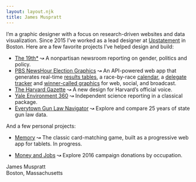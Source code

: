 ```yaml
---
layout: layout.njk
title: James Muspratt
---
```


I’m a graphic designer with a focus on research-driven websites and data visualization. Since 2015 I’ve worked as a lead designer at [Upstatement](https://upstatement.com) in Boston. Here are a few favorite projects I’ve helped design and build:

- [The 19th*](https://19thnews.org) ↝ A nonpartisan newsroom reporting on gender, politics and policy.
- [PBS NewsHour Election Graphics](http://upstatement.com/work/pbs-newshour/) ↝ An API-powered web app that generates real-time [results tables](https://www.pbs.org/newshour/elections-2020/massachusetts), a race-by-race [calendar](https://www.pbs.org/newshour/elections-2020/calendar), a [delegate tracker](https://www.youtube.com/watch?v=RkAJnUos97g&feature=youtu.be&t=1347) and [winner-called graphics](https://twitter.com/NewsHour/status/1235050355022368768) for web, social, and broadcast.
- [The Harvard Gazette](https://news.harvard.edu/gazette) ↝ A new design for Harvard’s official voice.
- [Yale Environment 360](https://e360.yale.edu/) ↝ Independent science reporting in a classical package.
- [Everytown Gun Law Navigator](https://everytownresearch.org/navigator/)  ↝ Explore and compare 25 years of state gun law data.


And a few personal projects:

-  [Memory](https://memory.jamesmuspratt.com/) ↝ The classic card-matching game, built as a progressive web app for tablets. In progress.

- [Money and Jobs](https://money.jamesmuspratt.com/) ↝ Explore 2016 campaign donations by occupation.

<p class="last">James Muspratt</br />Boston, Massachusetts</p>
